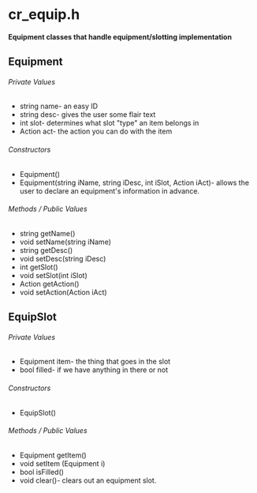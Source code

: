 # cr_equip.h

#### Equipment classes that handle equipment/slotting implementation

## Equipment

###### Private Values
 * string name- an easy ID
 * string desc- gives the user some flair text
 * int slot- determines what slot "type" an item belongs in
 * Action act- the action you can do with the item

###### Constructors
 * Equipment()
 * Equipment(string iName, string iDesc, int iSlot, Action iAct)- allows the user to declare an equipment's information in advance.

###### Methods / Public Values
 * string getName()
 * void setName(string iName)
 * string getDesc()
 * void setDesc(string iDesc)
 * int getSlot()
 * void setSlot(int iSlot)
 * Action getAction()
 * void setAction(Action iAct)

## EquipSlot

###### Private Values
 * Equipment item- the thing that goes in the slot
 * bool filled- if we have anything in there or not

###### Constructors
 * EquipSlot()

###### Methods / Public Values
 * Equipment getItem()
 * void setItem (Equipment i)
 * bool isFilled()
 * void clear()- clears out an equipment slot.
